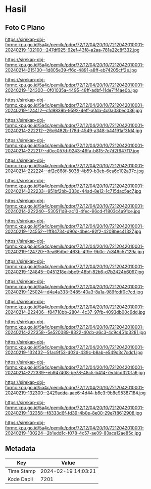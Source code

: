 # Hasil

## Foto C Plano

https://sirekap-obj-formc.kpu.go.id/5a4c/pemilu/pdpr/72/12/04/20/10/7212042010001-20240219-132100--247df925-62ef-43f8-a2aa-781a22c8f332.jpg

https://sirekap-obj-formc.kpu.go.id/5a4c/pemilu/pdpr/72/12/04/20/10/7212042010001-20240214-215130--1d805e39-ff6c-4891-a8ff-eb74205cff2e.jpg

https://sirekap-obj-formc.kpu.go.id/5a4c/pemilu/pdpr/72/12/04/20/10/7212042010001-20240219-124300--0f01035a-4495-48ff-adbf-11de71f4ae0b.jpg

https://sirekap-obj-formc.kpu.go.id/5a4c/pemilu/pdpr/72/12/04/20/10/7212042010001-20240219-124412--cfd9839b-9592-4eff-a0da-4c0a03bec036.jpg

https://sirekap-obj-formc.kpu.go.id/5a4c/pemilu/pdpr/72/12/04/20/10/7212042010001-20240214-222212--26c6482b-f78d-4549-a348-b44191af3fd4.jpg

https://sirekap-obj-formc.kpu.go.id/5a4c/pemilu/pdpr/72/12/04/20/10/7212042010001-20240214-222217--d0cc057d-9243-46fa-b815-7c7d2f647f17.jpg

https://sirekap-obj-formc.kpu.go.id/5a4c/pemilu/pdpr/72/12/04/20/10/7212042010001-20240214-222224--df2c868f-5038-4b59-b3eb-6ca6c102a37c.jpg

https://sirekap-obj-formc.kpu.go.id/5a4c/pemilu/pdpr/72/12/04/20/10/7212042010001-20240214-222233--951bf2bb-333d-44ad-8e12-1c715dac5ac7.jpg

https://sirekap-obj-formc.kpu.go.id/5a4c/pemilu/pdpr/72/12/04/20/10/7212042010001-20240214-222240--530511d8-ac13-4fec-96cd-f1803c4a91ce.jpg

https://sirekap-obj-formc.kpu.go.id/5a4c/pemilu/pdpr/72/12/04/20/10/7212042010001-20240219-124552--1ff84734-d90c-4bec-92f2-4208bec41327.jpg

https://sirekap-obj-formc.kpu.go.id/5a4c/pemilu/pdpr/72/12/04/20/10/7212042010001-20240219-124720--3ea66dbd-463b-4f9e-9b0c-7c846c57129a.jpg

https://sirekap-obj-formc.kpu.go.id/5a4c/pemilu/pdpr/72/12/04/20/10/7212042010001-20240219-124845--0451218e-bbc9-48bf-82b6-d7b2424b6097.jpg

https://sirekap-obj-formc.kpu.go.id/5a4c/pemilu/pdpr/72/12/04/20/10/7212042010001-20240219-125024--d4a4a333-3485-40a3-8a1a-989fcdf0c7cd.jpg

https://sirekap-obj-formc.kpu.go.id/5a4c/pemilu/pdpr/72/12/04/20/10/7212042010001-20240214-222406--f84718bb-2804-4c37-97fb-4093db00c6dd.jpg

https://sirekap-obj-formc.kpu.go.id/5a4c/pemilu/pdpr/72/12/04/20/10/7212042010001-20240214-222358--5e520089-8322-40cb-a6c3-4c9c451d3281.jpg

https://sirekap-obj-formc.kpu.go.id/5a4c/pemilu/pdpr/72/12/04/20/10/7212042010001-20240219-132432--51ac9f53-d02d-439c-b8ab-e549c3c7cdc1.jpg

https://sirekap-obj-formc.kpu.go.id/5a4c/pemilu/pdpr/72/12/04/20/10/7212042010001-20240214-222339--eb947408-be78-48c5-b414-7eddcd3201a9.jpg

https://sirekap-obj-formc.kpu.go.id/5a4c/pemilu/pdpr/72/12/04/20/10/7212042010001-20240219-132300--2429adda-aae6-4d44-b6c3-9b8e95387184.jpg

https://sirekap-obj-formc.kpu.go.id/5a4c/pemilu/pdpr/72/12/04/20/10/7212042010001-20240219-132358--f8333d6f-fd39-4b0e-8e00-29e7f8612908.jpg

https://sirekap-obj-formc.kpu.go.id/5a4c/pemilu/pdpr/72/12/04/20/10/7212042010001-20240219-130224--2b1edd1c-f078-4c57-ae09-83aca12ae85c.jpg


## Metadata

| Key        | Value               |
| ---------- | ------------------- |
| Time Stamp | 2024-02-19 14:03:21 |
| Kode Dapil | 7201                |



